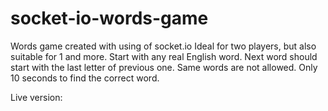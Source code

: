 # socket-io-words-game
Words game created with using of socket.io
Ideal for two players, but also suitable for 1 and more.
Start with any real English word. Next word should start with the last letter of previous one.
Same words are not allowed. Only 10 seconds to find the correct word.

Live version: 


